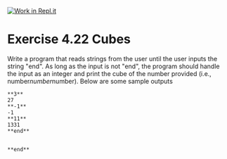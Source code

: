[![Work in Repl.it](https://classroom.github.com/assets/work-in-replit-14baed9a392b3a25080506f3b7b6d57f295ec2978f6f33ec97e36a161684cbe9.svg)](https://classroom.github.com/online_ide?assignment_repo_id=4477429&assignment_repo_type=AssignmentRepo)
# Exercise 4.22 Cubes

Write a program that reads strings from the user until the user inputs the string "end". As long as the input is not "end", the program should handle the input as an integer and print the cube of the number provided (i.e., number*number*number). Below are some sample outputs

```plaintext
**3**
27
**-1**
-1
**11**
1331
**end**
```

```plaintext

**end**

```
